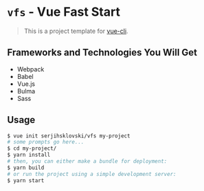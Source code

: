 # `vfs` - Vue Fast Start

> This is a project template for [vue-cli](https://github.com/vuejs/vue-cli).

## Frameworks and Technologies You Will Get

* Webpack
* Babel
* Vue.js
* Bulma
* Sass

## Usage

``` bash
$ vue init serjihsklovski/vfs my-project
# some prompts go here...
$ cd my-project/
$ yarn install
# then, you can either make a bundle for deployment:
$ yarn build
# or run the project using a simple development server:
$ yarn start
```
